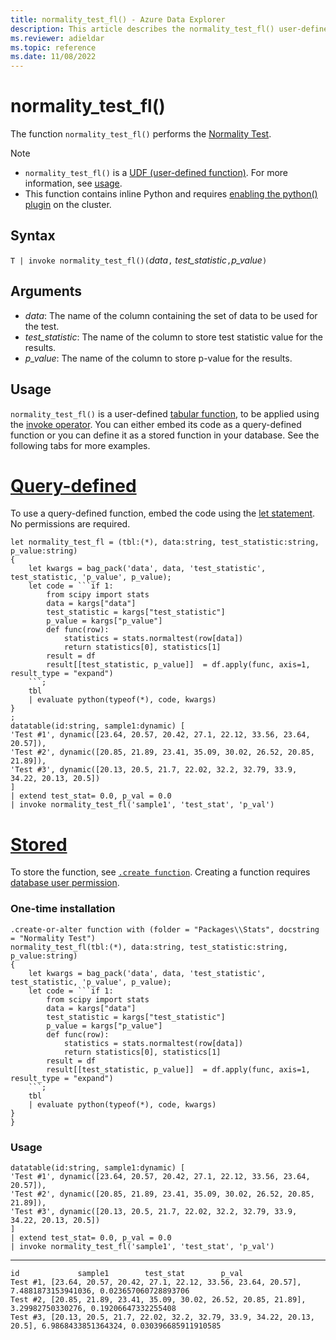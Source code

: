```yaml
---
title: normality_test_fl() - Azure Data Explorer
description: This article describes the normality_test_fl() user-defined function in Azure Data Explorer.
ms.reviewer: adieldar
ms.topic: reference
ms.date: 11/08/2022
---
```

# normality_test_fl()

The function `normality_test_fl()` performs the [Normality Test](https://en.wikipedia.org/wiki/Normality_test).

> [!NOTE]
> * `normality_test_fl()` is a [UDF (user-defined function)](../query/functions/user-defined-functions.md). For more information, see [usage](#usage).
> * This function contains inline Python and requires [enabling the python() plugin](../query/pythonplugin.md#enable-the-plugin) on the cluster.

## Syntax

`T | invoke normality_test_fl()(`*data*`,` *test_statistic*`,`*p_value*`)`

## Arguments

* *data*: The name of the column containing the set of data to be used for the test.
* *test_statistic*: The name of the column to store test statistic value for the results.
* *p_value*: The name of the column to store p-value for the results.

## Usage

`normality_test_fl()` is a user-defined [tabular function](../query/functions/user-defined-functions.md#tabular-function), to be applied using the [invoke operator](../query/invokeoperator.md). You can either embed its code as a query-defined function or you can define it as a stored function in your database. See the following tabs for more examples.

# [Query-defined](#tab/query-defined)

To use a query-defined function, embed the code using the [let statement](../query/letstatement.md). No permissions are required.

<!-- csl: https://help.kusto.windows.net:443/Samples -->
~~~kusto
let normality_test_fl = (tbl:(*), data:string, test_statistic:string, p_value:string)
{
    let kwargs = bag_pack('data', data, 'test_statistic', test_statistic, 'p_value', p_value);
    let code = ```if 1:
        from scipy import stats
        data = kargs["data"]
        test_statistic = kargs["test_statistic"]
        p_value = kargs["p_value"]
        def func(row):
            statistics = stats.normaltest(row[data])
            return statistics[0], statistics[1]
        result = df
        result[[test_statistic, p_value]]  = df.apply(func, axis=1, result_type = "expand")
    ```;
    tbl
    | evaluate python(typeof(*), code, kwargs)
}
;
datatable(id:string, sample1:dynamic) [
'Test #1', dynamic([23.64, 20.57, 20.42, 27.1, 22.12, 33.56, 23.64, 20.57]),
'Test #2', dynamic([20.85, 21.89, 23.41, 35.09, 30.02, 26.52, 20.85, 21.89]),
'Test #3', dynamic([20.13, 20.5, 21.7, 22.02, 32.2, 32.79, 33.9, 34.22, 20.13, 20.5])
]
| extend test_stat= 0.0, p_val = 0.0
| invoke normality_test_fl('sample1', 'test_stat', 'p_val')
~~~

# [Stored](#tab/stored)

To store the function, see [`.create function`](../management/create-function.md). Creating a function requires [database user permission](../management/access-control/role-based-authorization.md).

### One-time installation

<!-- csl: https://help.kusto.windows.net:443/Samples -->
~~~kusto
.create-or-alter function with (folder = "Packages\\Stats", docstring = "Normality Test")
normality_test_fl(tbl:(*), data:string, test_statistic:string, p_value:string)
{
    let kwargs = bag_pack('data', data, 'test_statistic', test_statistic, 'p_value', p_value);
    let code = ```if 1:
        from scipy import stats
        data = kargs["data"]
        test_statistic = kargs["test_statistic"]
        p_value = kargs["p_value"]
        def func(row):
            statistics = stats.normaltest(row[data])
            return statistics[0], statistics[1]
        result = df
        result[[test_statistic, p_value]]  = df.apply(func, axis=1, result_type = "expand")
    ```;
    tbl
    | evaluate python(typeof(*), code, kwargs)
}
}
~~~

### Usage

<!-- csl: https://help.kusto.windows.net:443/Samples -->
~~~kusto
datatable(id:string, sample1:dynamic) [
'Test #1', dynamic([23.64, 20.57, 20.42, 27.1, 22.12, 33.56, 23.64, 20.57]),
'Test #2', dynamic([20.85, 21.89, 23.41, 35.09, 30.02, 26.52, 20.85, 21.89]),
'Test #3', dynamic([20.13, 20.5, 21.7, 22.02, 32.2, 32.79, 33.9, 34.22, 20.13, 20.5])
]
| extend test_stat= 0.0, p_val = 0.0
| invoke normality_test_fl('sample1', 'test_stat', 'p_val')
~~~

---

<!-- csl: https://help.kusto.windows.net:443/Samples -->
~~~kusto
id             sample1        test_stat        p_val
Test #1, [23.64, 20.57, 20.42, 27.1, 22.12, 33.56, 23.64, 20.57], 7.4881873153941036, 0.023657060728893706
Test #2, [20.85, 21.89, 23.41, 35.09, 30.02, 26.52, 20.85, 21.89], 3.29982750330276, 0.19206647332255408
Test #3, [20.13, 20.5, 21.7, 22.02, 32.2, 32.79, 33.9, 34.22, 20.13, 20.5], 6.9868433851364324, 0.030396685911910585
~~~

